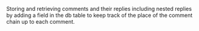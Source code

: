Storing and retrieving comments and their replies including nested replies by adding a field in the db table to keep track of the place of the comment chain up to each  comment.
